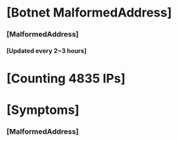 # [Botnet MalformedAddress]
### [MalformedAddress]
#### [Updated every 2~3 hours]

# [Counting 4835 IPs]

# [Symptoms] 
###   [MalformedAddress]
